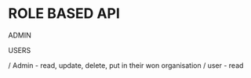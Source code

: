 # ROLE BASED API

ADMIN


USERS

/ Admin - read, update, delete, put in their won organisation
/ user - read